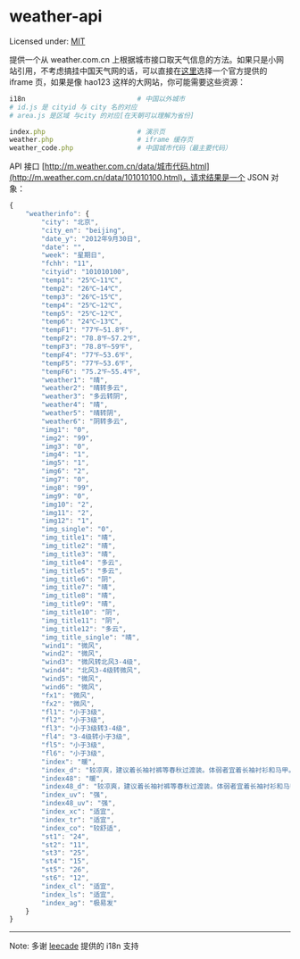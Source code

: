 weather-api
===========

Licensed under: [MIT](http://en.wikipedia.org/wiki/MIT_License)

提供一个从 weather.com.cn 上根据城市接口取天气信息的方法。如果只是小网站引用，不考虑搞挂中国天气网的话，可以直接在[这里](http://service.weather.com.cn/plugin/index.shtml)选择一个官方提供的 iframe 页，如果是像 hao123 这样的大网站，你可能需要这些资源：

```ruby
i18n							# 中国以外城市
# id.js 是 cityid 与 city 名的对应
# area.js 是区域 与city 的对应[在天朝可以理解为省份]

index.php						# 演示页
weather.php						# iframe 缓存页
weather_code.php				# 中国城市代码（最主要代码）
```

API 接口 [http://m.weather.com.cn/data/城市代码.html](http://m.weather.com.cn/data/101010100.html)，请求结果是一个 JSON 对象：

```js
{
    "weatherinfo": {
        "city": "北京",
        "city_en": "beijing",
        "date_y": "2012年9月30日",
        "date": "",
        "week": "星期日",
        "fchh": "11",
        "cityid": "101010100",
        "temp1": "25℃~11℃",
        "temp2": "26℃~14℃",
        "temp3": "26℃~15℃",
        "temp4": "25℃~12℃",
        "temp5": "25℃~12℃",
        "temp6": "24℃~13℃",
        "tempF1": "77℉~51.8℉",
        "tempF2": "78.8℉~57.2℉",
        "tempF3": "78.8℉~59℉",
        "tempF4": "77℉~53.6℉",
        "tempF5": "77℉~53.6℉",
        "tempF6": "75.2℉~55.4℉",
        "weather1": "晴",
        "weather2": "晴转多云",
        "weather3": "多云转阴",
        "weather4": "晴",
        "weather5": "晴转阴",
        "weather6": "阴转多云",
        "img1": "0",
        "img2": "99",
        "img3": "0",
        "img4": "1",
        "img5": "1",
        "img6": "2",
        "img7": "0",
        "img8": "99",
        "img9": "0",
        "img10": "2",
        "img11": "2",
        "img12": "1",
        "img_single": "0",
        "img_title1": "晴",
        "img_title2": "晴",
        "img_title3": "晴",
        "img_title4": "多云",
        "img_title5": "多云",
        "img_title6": "阴",
        "img_title7": "晴",
        "img_title8": "晴",
        "img_title9": "晴",
        "img_title10": "阴",
        "img_title11": "阴",
        "img_title12": "多云",
        "img_title_single": "晴",
        "wind1": "微风",
        "wind2": "微风",
        "wind3": "微风转北风3-4级",
        "wind4": "北风3-4级转微风",
        "wind5": "微风",
        "wind6": "微风",
        "fx1": "微风",
        "fx2": "微风",
        "fl1": "小于3级",
        "fl2": "小于3级",
        "fl3": "小于3级转3-4级",
        "fl4": "3-4级转小于3级",
        "fl5": "小于3级",
        "fl6": "小于3级",
        "index": "暖",
        "index_d": "较凉爽，建议着长袖衬裤等春秋过渡装。体弱者宜着长袖衬衫和马甲。但昼夜温差较大，请适当增减衣服。",
        "index48": "暖",
        "index48_d": "较凉爽，建议着长袖衬裤等春秋过渡装。体弱者宜着长袖衬衫和马甲。但昼夜温差较大，请适当增减衣服。",
        "index_uv": "强",
        "index48_uv": "强",
        "index_xc": "适宜",
        "index_tr": "适宜",
        "index_co": "较舒适",
        "st1": "24",
        "st2": "11",
        "st3": "25",
        "st4": "15",
        "st5": "26",
        "st6": "12",
        "index_cl": "适宜",
        "index_ls": "适宜",
        "index_ag": "极易发"
    }
}
```
------------------------------------------------

Note: 多谢 [leecade](https://github.com/leecade) 提供的 i18n 支持

